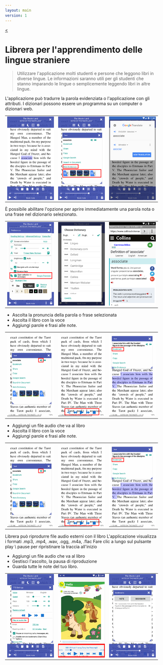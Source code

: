 ```yaml
---
layout: main
version: 1
---
```

[<](/wiki/faq/it)

# Librera per l'apprendimento delle lingue straniere

> Utilizzare l'applicazione molti studenti e persone che leggono libri in diverse lingue.
Le informazioni saranno utili per gli studenti che stanno imparando le lingue o semplicemente leggendo libri in altre lingue.

L'applicazione può tradurre la parola evidenziata o l'applicazione con gli attributi.
I dizionari possono essere un programma su un computer o dizionari web.

||||
|-|-|-|
|![](1.png)|![](2.png)|![](3.png)|


È possibile abilitare l'opzione per aprire immediatamente una parola nota o una frase nel dizionario selezionato.

||||
|-|-|-|
|![](4.png)|![](5.png)|![](6.png)|


* Ascolta la pronuncia della parola o frase selezionata
* Ascolta il libro con la voce
* Aggiungi parole e frasi alle note.

||||
|-|-|-|
|![](7.png)|![](8.png)|![](9.png)|


* Aggiungi un file audio che va al libro
* Ascolta il libro con la voce
* Aggiungi parole e frasi alle note.

||||
|-|-|-|
|![](7.png)|![](8.png)|![](9.png)|


Librera può riprodurre file audio esterni con il libro
L'applicazione visualizza i formati .mp3, .mp4, .wav, .ogg, .m4a, .flac
Fare clic a lungo sul pulsante play \ pause per ripristinare la traccia all'inizio

* Aggiungi un file audio che va al libro
* Gestisci l'ascolto, la pausa di riproduzione
* Guarda tutte le note del tuo libro.

||||
|-|-|-|
|![](10.png)|![](11.png)|![](12.png)|

